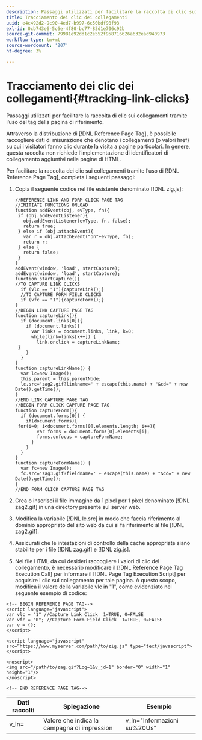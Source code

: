 ```yaml
---
description: Passaggi utilizzati per facilitare la raccolta di clic sui collegamenti tramite l’uso del tag della pagina di riferimento.
title: Tracciamento dei clic dei collegamenti
uuid: e4c492d2-9c90-4ed7-b997-6c50bdf98f93
exl-id: 0cb743e6-5c6e-4f80-bc77-83d1e706c92b
source-git-commit: 79981e92dd1c2e552f958716626a632ead940973
workflow-type: tm+mt
source-wordcount: '207'
ht-degree: 3%

---
```


# Tracciamento dei clic dei collegamenti{#tracking-link-clicks}

Passaggi utilizzati per facilitare la raccolta di clic sui collegamenti tramite l’uso del tag della pagina di riferimento.

Attraverso la distribuzione di [!DNL Reference Page Tag], è possibile raccogliere dati di misurazione che denotano i collegamenti (o valori href) su cui i visitatori fanno clic durante la visita a pagine particolari. In genere, questa raccolta non richiede l’implementazione di identificatori di collegamento aggiuntivi nelle pagine di HTML.

Per facilitare la raccolta dei clic sui collegamenti tramite l’uso di [!DNL Reference Page Tag], completa i seguenti passaggi:

1. Copia il seguente codice nel file esistente denominato [!DNL zig.js]:

   ```
   //REFERENCE LINK AND FORM CLICK PAGE TAG
   //INITIATE FUNCTIONS ONLOAD
   function addEvent(obj, evType, fn){
    if (obj.addEventListener){
      obj.addEventListener(evType, fn, false);
      return true;
    } else if (obj.attachEvent){
      var r = obj.attachEvent("on"+evType, fn);
      return r;
    } else {
      return false;
    }
   }
   addEvent(window, 'load', startCapture);
   addEvent(window, 'load', startCapture);
   function startCapture(){
   //TO CAPTURE LINK CLICKS
     if (vlc == "1"){captureLink();}
     //TO CAPTURE FORM FIELD CLICKS
     if (vfc == "1"){captureForm();}
   }
   //BEGIN LINK CAPTURE PAGE TAG
   function captureLink(){
     if (document.links[0]){
       if (document.links){
         var links = document.links, link, k=0;
         while(link=links[k++]) {
           link.onclick = captureLinkName;
    }
       }
     }
   }
   function captureLinkName() {
     var lc=new Image();
     this.parent = this.parentNode;
     lc.src='zag2.gif?linkname=' + escape(this.name) + "&cd=" + new Date().getTime();
   }
   //END LINK CAPTURE PAGE TAG
   //BEGIN FORM CLICK CAPTURE PAGE TAG
   function captureForm(){
     if (document.forms[0]) {
       if(document.forms){
    for(i=0; i<document.forms[0].elements.length; i++){
           var forms = document.forms[0].elements[i];
           forms.onfocus = captureFormName;
         }
       }
     }
   }
   function captureFormName() {
     var fc=new Image();
     fc.src='zag3.gif?fieldname=' + escape(this.name) + "&cd=" + new Date().getTime();
   }
   //END FORM CLICK CAPTURE PAGE TAG
   ```

1. Crea o inserisci il file immagine da 1 pixel per 1 pixel denominato [!DNL zag2.gif] in una directory presente sul server web.
1. Modifica la variabile [!DNL lc.src] in modo che faccia riferimento al dominio appropriato del sito web da cui si fa riferimento al file [!DNL zag2.gif].

1. Assicurati che le intestazioni di controllo della cache appropriate siano stabilite per i file [!DNL zag.gif] e [!DNL zig.js].

1. Nei file HTML da cui desideri raccogliere i valori di clic del collegamento, è necessario modificare il [!DNL Reference Page Tag Execution Call] per informare il [!DNL Page Tag Execution Script] per acquisire i clic sul collegamento per tale pagina. A questo scopo, modifica il valore della variabile vlc in &quot;1&quot;, come evidenziato nel seguente esempio di codice:

```
<!-- BEGIN REFERENCE PAGE TAG-->
<script language="javascript">
var vlc = "1" //Capture Link Click  1=TRUE, 0=FALSE
var vfc = "0"; //Capture Form Field Click  1=TRUE, 0=FALSE
var v = {};
</script>

<script language="javascript" src=”https://www.myserver.com/path/to/zig.js" type="text/javascript"></script>

<noscript>
<img src="/path/to/zag.gif?Log=1&v_jd=1" border="0" width="1" height="1"/>
</noscript>

<!-- END REFERENCE PAGE TAG-->
```

| Dati raccolti | Spiegazione | Esempio |
|---|---|---|
| v_ln= | Valore che indica la campagna di impression | v_ln=&quot;Informazioni su%20Us&quot; |
